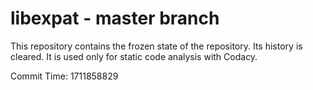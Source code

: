 # libexpat - master branch

This repository contains the frozen state of the repository.
Its history is cleared. It is used only for static code
analysis with Codacy.

Commit Time: 1711858829